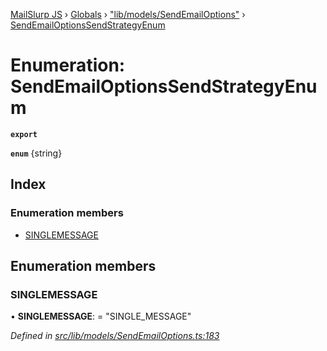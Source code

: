 [MailSlurp JS](../README.md) › [Globals](../globals.md) › ["lib/models/SendEmailOptions"](../modules/_lib_models_sendemailoptions_.md) › [SendEmailOptionsSendStrategyEnum](_lib_models_sendemailoptions_.sendemailoptionssendstrategyenum.md)

# Enumeration: SendEmailOptionsSendStrategyEnum

**`export`** 

**`enum`** {string}

## Index

### Enumeration members

* [SINGLEMESSAGE](_lib_models_sendemailoptions_.sendemailoptionssendstrategyenum.md#singlemessage)

## Enumeration members

###  SINGLEMESSAGE

• **SINGLEMESSAGE**: = "SINGLE_MESSAGE"

*Defined in [src/lib/models/SendEmailOptions.ts:183](https://github.com/mailslurp/mailslurp-client-ts-js/blob/fc9510a/src/lib/models/SendEmailOptions.ts#L183)*
